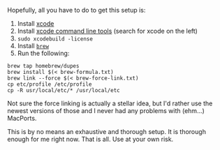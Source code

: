 Hopefully, all you have to do to get this setup is:
  1. Install [xcode](https://developer.apple.com/xcode/)
  2. Install [xcode command line tools](https://developer.apple.com/downloads/index.action) (search for xcode on the left)
  3. `sudo xcodebuild -license`
  4. Install [`brew`](http://brew.sh/)
  5. Run the following:

```
brew tap homebrew/dupes
brew install $(< brew-formula.txt)
brew link --force $(< brew-force-link.txt)
cp etc/profile /etc/profile
cp -R usr/local/etc/* /usr/local/etc
```

Not sure the force linking is actually a stellar idea, but I'd rather use
the newest versions of those and I never had any problems with (ehm...) MacPorts.

This is by no means an exhaustive and thorough setup.  It is thorough enough
for me right now.  That is all.  Use at your own risk.
